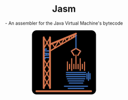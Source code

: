 <center>
  <h1>Jasm</h1>
  <p> - An assembler for the Java Virtual Machine's bytecode</p>
  <img src="docs/logo.svg" alt="Javasm Logo" width="200">
</center>
